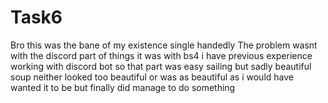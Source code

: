 # Task6
Bro this was the bane of my existence single handedly The problem wasnt with the discord part of things it was with bs4 i have previous experience working with discord bot so that part was easy sailing but sadly beautiful soup neither looked too beautiful or was as beautiful as i would have wanted it to be but finally did manage to do something  
